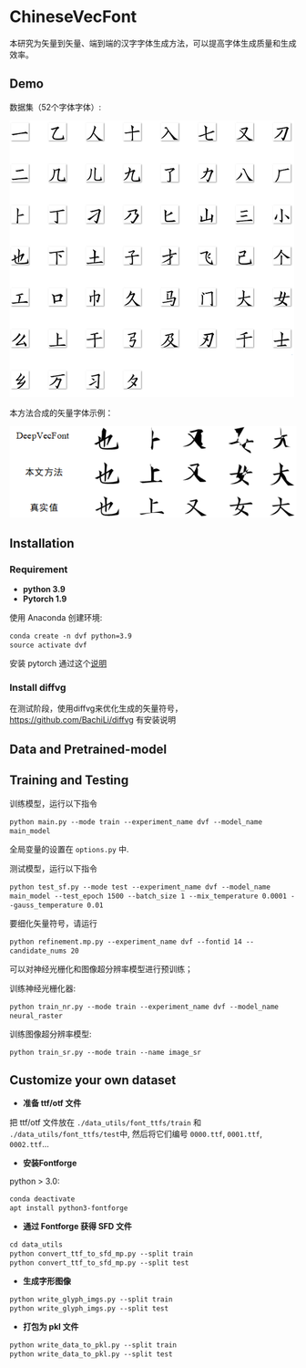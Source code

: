 # ChineseVecFont

本研究为矢量到矢量、端到端的汉字字体生成方法，可以提高字体生成质量和生成效率。

## Demo 
数据集（52个字体字体）:

![1.png](imgs/generateImg/1.png)

本方法合成的矢量字体示例：

![2.png](imgs/generateImg/2.png)


## Installation

### Requirement

- **python 3.9**
- **Pytorch 1.9** 

使用 Anaconda 创建环境:
```shell
conda create -n dvf python=3.9
source activate dvf
```
安装 pytorch 通过这个[说明](https://pytorch.org/get-started/locally/)

### Install diffvg

在测试阶段，使用diffvg来优化生成的矢量符号，https://github.com/BachiLi/diffvg 有安装说明


## Data and Pretrained-model

## Training and Testing

训练模型，运行以下指令
```
python main.py --mode train --experiment_name dvf --model_name main_model
```
全局变量的设置在 `options.py` 中.

测试模型，运行以下指令
```
python test_sf.py --mode test --experiment_name dvf --model_name main_model --test_epoch 1500 --batch_size 1 --mix_temperature 0.0001 --gauss_temperature 0.01
```
要细化矢量符号，请运行
```
python refinement.mp.py --experiment_name dvf --fontid 14 --candidate_nums 20 
```
可以对神经光栅化和图像超分辨率模型进行预训练；

训练神经光栅化器:
```
python train_nr.py --mode train --experiment_name dvf --model_name neural_raster
```
训练图像超分辨率模型:
```
python train_sr.py --mode train --name image_sr
```

## Customize your own dataset

- **准备 ttf/otf 文件**

把 ttf/otf 文件放在 `./data_utils/font_ttfs/train` 和 `./data_utils/font_ttfs/test`中, 然后将它们编号 `0000.ttf`, `0001.ttf`, `0002.ttf`...

- **安装Fontforge**

python > 3.0:
```
conda deactivate
apt install python3-fontforge
```

- **通过 Fontforge 获得 SFD 文件**
```
cd data_utils
python convert_ttf_to_sfd_mp.py --split train
python convert_ttf_to_sfd_mp.py --split test
```

- **生成字形图像**
```
python write_glyph_imgs.py --split train
python write_glyph_imgs.py --split test
```

- **打包为 pkl 文件**
```
python write_data_to_pkl.py --split train
python write_data_to_pkl.py --split test
```